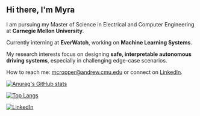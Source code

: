 ## Hi there, I'm Myra

 I am pursuing my Master of Science in Electrical and Computer Engineering at **Carnegie Mellon University**.

 Currently interning at **EverWatch**, working on **Machine Learning Systems**.

 My research interests focus on designing **safe, interpretable autonomous driving systems**, especially in challenging edge-case scenarios.

 How to reach me: mcropper@andrew.cmu.edu or connect on [LinkedIn](https://www.linkedin.com/in/myra-cropper-40ba0a250/).




[![Anurag's GitHub stats](https://github-readme-stats.vercel.app/api?username=mcropper14)](https://github.com/anuraghazra/github-readme-stats)

[![Top Langs](https://github-readme-stats.vercel.app/api/top-langs/?username=mcropper14&layout=compact)](https://github.com/anuraghazra/github-readme-stats)

[![LinkedIn](https://img.shields.io/badge/LinkedIn-blue?logo=linkedin&logoColor=white)](https://www.linkedin.com/in/myra-cropper-40ba0a250/)


